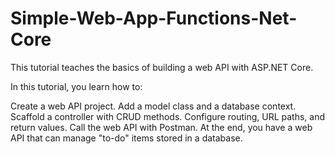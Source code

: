 # Simple-Web-App-Functions-Net-Core
This tutorial teaches the basics of building a web API with ASP.NET Core.

In this tutorial, you learn how to:

Create a web API project.
Add a model class and a database context.
Scaffold a controller with CRUD methods.
Configure routing, URL paths, and return values.
Call the web API with Postman.
At the end, you have a web API that can manage "to-do" items stored in a database.
